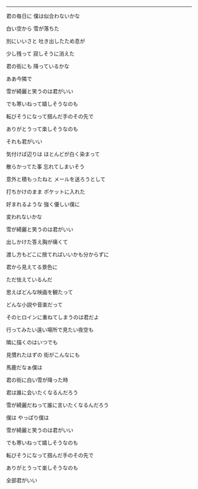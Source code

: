 
---

君の毎日に 僕は似合わないかな

白い空から 雪が落ちた

別にいいさと 吐き出したため息が

少し残って 寂しそうに消えた

君の街にも 降っているかな

ああ今隣で

雪が綺麗と笑うのは君がいい

でも寒いねって嬉しそうなのも

転びそうになって掴んだ手のその先で

ありがとうって楽しそうなのも

それも君がいい

気付けば辺りは ほとんどが白く染まって

散らかってた事 忘れてしまいそう

意外と積もったねと メールを送ろうとして

打ちかけのまま ポケットに入れた

好まれるような 強く優しい僕に

変われないかな

雪が綺麗と笑うのは君がいい

出しかけた答え胸が痛くて

渡し方もどこに捨てればいいかも分からずに

君から見えてる景色に

ただ怯えているんだ

思えばどんな映画を観たって

どんな小説や音楽だって

そのヒロインに重ねてしまうのは君だよ

行ってみたい遠い場所で見たい夜空も

隣に描くのはいつでも

見慣れたはずの 街がこんなにも

馬鹿だなぁ僕は

君の街に白い雪が降った時

君は誰に会いたくなるんだろう

雪が綺麗だねって誰に言いたくなるんだろう

僕は やっぱり僕は

雪が綺麗と笑うのは君がいい

でも寒いねって嬉しそうなのも

転びそうになって掴んだ手のその先で

ありがとうって楽しそうなのも

全部君がいい

